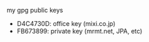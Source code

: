 my gpg public keys

* D4C4730D: office key (mixi.co.jp)
* FB673899: private key (mrmt.net, JPA, etc)
